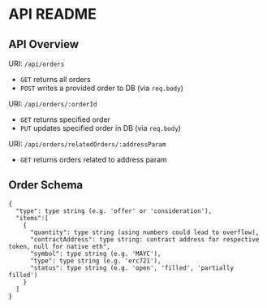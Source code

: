 # API README

## API Overview
URI: `/api/orders`
- `GET` returns all orders
- `POST` writes a provided order to DB (via `req.body`)

URI: `/api/orders/:orderId`
- `GET` returns specified order
- `PUT` updates specified order in DB (via `req.body`)

URI: `/api/orders/relatedOrders/:addressParam`
- `GET` returns orders related to address param


## Order Schema
```
{
  "type": type string (e.g. 'offer' or 'consideration'),
  "items":[
    {
      "quantity": type string (using numbers could lead to overflow),
      "contractAddress": type string: contract address for respective token, null for native eth",
      "symbol": type string (e.g. 'MAYC'),
      "type": type string (e.g. 'erc721'),
      "status": type string (e.g. 'open', 'filled', 'partially filled')
    }
  ]
}
```
